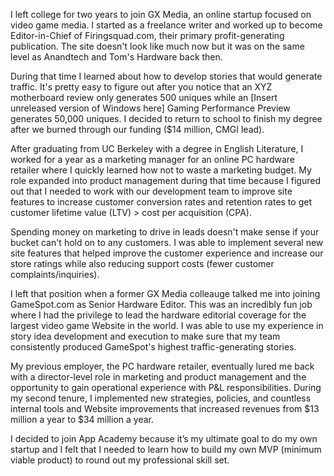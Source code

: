 I left college for two years to join GX Media, an online startup focused on video game media. I started as a freelance writer and worked up to become Editor-in-Chief of Firingsquad.com, their primary profit-generating publication. The site doesn't look like much now but it was on the same level as Anandtech and Tom's Hardware back then.

During that time I learned about how to develop stories that would generate traffic. It's pretty easy to figure out after you notice that an XYZ motherboard review only generates 500 uniques while an [Insert unreleased version of Windows here] Gaming Performance Preview generates 50,000 uniques. I decided to return to school to finish my degree after we burned through our funding ($14 million, CMGI lead).     

After graduating from UC Berkeley with a degree in English Literature, I worked for a year as a marketing manager for an online PC hardware retailer where I quickly learned how not to waste a marketing budget. My role expanded into product management during that time because I figured out that I needed to work with our development team to improve site features to increase customer conversion rates and retention rates to get customer lifetime value (LTV) > cost per acquisition (CPA). 

Spending money on marketing to drive in leads doesn't make sense if your bucket can't hold on to any customers. I was able to implement several new site features that helped improve the customer experience and increase our store ratings while also reducing support costs (fewer customer complaints/inquiries).     

I left that position when a former GX Media colleauge talked me into joining GameSpot.com as Senior Hardware Editor. This was an incredibly fun job where I had the privilege to lead the hardware editorial coverage for the largest video game Website in the world. I was able to use my experience in story idea development and execution to make sure that my team consistently produced GameSpot's highest traffic-generating stories. 

My previous employer, the PC hardware retailer, eventually lured me back with a director-level role in marketing and product management and the opportunity to gain operational experience with P&L responsibilities. During my second tenure, I implemented new strategies, policies, and countless internal tools and Website improvements that increased revenues from $13 million a year to $34 million a year.    

I decided to join App Academy because it’s my ultimate goal to do my own startup and I felt that I needed to learn how to build my own MVP (minimum viable product) to round out my professional skill set.

